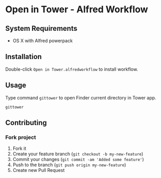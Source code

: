 # Open in Tower - Alfred Workflow

## System Requirements

- OS X with Alfred powerpack

## Installation

Double-click `Open in Tower.alfredworkflow` to install workflow.

## Usage

Type command `gittower` to open Finder current directory in Tower app.

```
gittower
```

## Contributing

### Fork project

1. Fork it
2. Create your feature branch (`git checkout -b my-new-feature`)
3. Commit your changes (`git commit -am 'Added some feature'`)
4. Push to the branch (`git push origin my-new-feature`)
5. Create new Pull Request